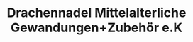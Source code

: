 ---
title: "Drachennadel Mittelalterliche Gewandungen+Zubehör e.K"
url: /frontenhausen/drachennadel-mittelalterliche-gewandungen-zubehoer-e-k/
shop: Nähzubehör
---